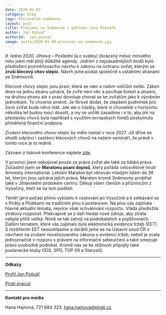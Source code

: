 ```yaml
---
date: 2020-01-07
category: blog
tags: Poslanecká-sněmovna
layout: post
title: Prosinec ve Sněmovně z pohledu Jana Pošváře
author: Jan Pošvář
authorId:  jan.posvar
image: posts/2020-01-09-prosinec-ve-snemovne.jpg
---
```


*9. ledna 2020, Jihlava* – Poslední (a o svátky) zkrácený měsíc minulého roku jsem měl plný důležité agendy. Jedním z nejzásadnějších bodů bylo předložení pozměňovacího návrhu k zákonu na ochranu zvířat, kterým se **zruší klecový chov slepic**. Návrh jsme podali společně s ostatními stranami ve Sněmovně. 

Klecové chovy slepic jsou praxí, která se nám a našim voličům nelíbí. Zákon dnes na jednu stranu uznává, že zvíře není věc a pociťuje bolest a utrpení, na druhou stranu ale v praxi dovoluje chovat se ke zvířatům jako k výrobním jednotkám. To chceme změnit. Je férové dodat, že zlepšení podmínek pro život zvířat bude něco stát. Jde ale o částky, které si chovatelé v horizontu několika let budou moci dovolit, a my se určitě zasadíme i o to, aby jim na přestavbu chovů byla například s využitím evropských fondů poskytnuta přiměřená finanční podpora.

Zrušení klecového chovu slepic by mělo nastat v roce 2027. Již dříve se shodli odpůrci i zastánci klecových chovů na našem semináři, že právě v tomto roce je to reálné.

Záznam z tiskové konference najdete [zde](https://www.facebook.com/1752384171733069/videos/441144859897927).

V prosinci jsem nebojoval pouze za práva zvířat ale také za lidská práva. Zúčastnil jsem se **Maratonu psaní dopisů**, který pořádá celosvětové hnutí Amnesty international. Letošní Maraton byl věnován mladým lidem do 26 let, kterým jsou upírána jejich práva. Maraton kromě Sněmovny probíhal také v Jihlavském pirátském centru. Děkuji všem členům a příznivcům z Vysočiny, kteří se na tom podíleli.  

Téměř jarní počasí přímo vybízelo k cestování po Vysočině a k setkávání se s Piráty a Pirátkami na tradičním pivu s poslancem. Na pivu vás zajímala hlavně aktuální témata, nejvíce však schvalování rozpočtu. Vláda předložila ztrátový rozpočet. Překvapivě se jí daří hledat nové zdroje, aby ztráta nebyla příliš veliká. Nově se tak zahojí na podnikatelích a pojišťovnách. Dalším tématem, které vás zajímalo byla elektronická evidence tržeb (EET). S rozšířením EET nesouhlasíme a obrátili jsme se na Ústavní soud ČR s návrhem na zrušení novelizovaného zákona o evidenci tržeb, neboť je zcela jednoznačně v rozporu s právem na informační sebeurčení a také omezuje právo svobodně podnikat. Kromě nás se ke stížnosti připojily také poslanecké kluby ODS, SPD, TOP 09 a Starostů. 

---

**Odkazy**

[Profil Jan Pošvář](https://www.pirati.cz/lide/jan-posvar)

[Pirati pracují](https://piratipracuji.cz)

---

**Kontakt pro média**

Hana Hajnová, 721 684 323, <hana.hajnova@pirati.cz>
